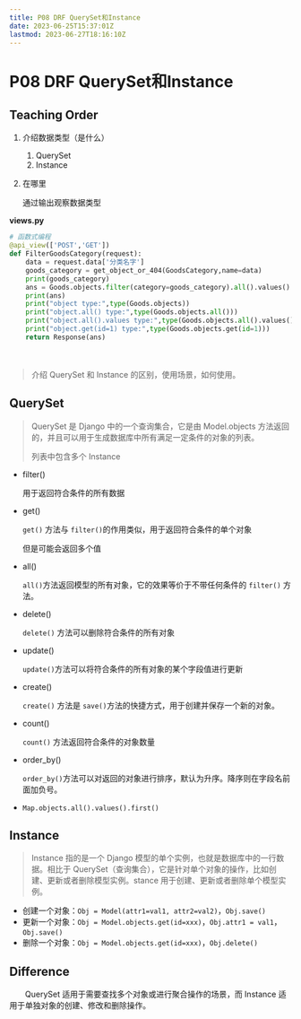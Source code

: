 ```yaml
---
title: P08 DRF QuerySet和Instance
date: 2023-06-25T15:37:01Z
lastmod: 2023-06-27T18:16:10Z
---
```


# P08 DRF QuerySet和Instance

## Teaching Order

1. 介绍数据类型（是什么）

   1. QuerySet
   2. Instance
2. 在哪里

   通过输出观察数据类型

**views.py**

   ```python
   # 函数式编程
   @api_view(['POST','GET'])
   def FilterGoodsCategory(request):
       data = request.data['分类名字']
       goods_category = get_object_or_404(GoodsCategory,name=data)
       print(goods_category)
       ans = Goods.objects.filter(category=goods_category).all().values()
       print(ans)
       print("object type:",type(Goods.objects))
       print("object.all() type:",type(Goods.objects.all()))
       print("object.all().values type:",type(Goods.objects.all().values()))
       print("object.get(id=1) type:",type(Goods.objects.get(id=1)))
       return Response(ans)
   ```

　　　　‍

> 介绍 QuerySet 和 Instance 的区别，使用场景，如何使用。

## **QuerySet**

> QuerySet 是 Django 中的一个查询集合，它是由 Model.objects 方法返回的，并且可以用于生成数据库中所有满足一定条件的对象的列表。
>
> 列表中包含多个 Instance

* filter()

  用于返回符合条件的所有数据
* get()

  ​`get()`​​ 方法与 `filter()`​​ 的作用类似，用于返回符合条件的单个对象

  但是可能会返回多个值
* all()

  ​`all()`​​ 方法返回模型的所有对象，它的效果等价于不带任何条件的 `filter()`​​ 方法。
* delete()

  ​`delete()`​​ 方法可以删除符合条件的所有对象
* update()

  ​`update()`​​ 方法可以将符合条件的所有对象的某个字段值进行更新
* create()

  ​`create()`​​ 方法是 `save()`​​ 方法的快捷方式，用于创建并保存一个新的对象。
* count()

  ​`count()`​​ 方法返回符合条件的对象数量
* order_by()

  ​`order_by()`​​ 方法可以对返回的对象进行排序，默认为升序。降序则在字段名前面加负号。
* ​`Map.objects.all().values().first()`​​

## Instance

> Instance 指的是一个 Django 模型的单个实例，也就是数据库中的一行数据。相比于 QuerySet（查询集合），它是针对单个对象的操作，比如创建、更新或者删除模型实例。stance 用于创建、更新或者删除单个模型实例。

* 创建一个对象：`Obj = Model(attr1=val1, attr2=val2)`​，`Obj.save()`​
* 更新一个对象：`Obj = Model.objects.get(id=xxx)`​，`Obj.attr1 = val1`​，`Obj.save()`​
* 删除一个对象：`Obj = Model.objects.get(id=xxx)`​​，`Obj.delete()`​​

## Difference

　　QuerySet 适用于需要查找多个对象或进行聚合操作的场景，而 Instance 适用于单独对象的创建、修改和删除操作。

　　‍
